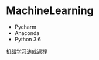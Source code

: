 # MachineLearning
- Pycharm
- Anaconda
- Python 3.6

[机器学习速成课程](https://developers.google.cn/machine-learning/crash-course/)

